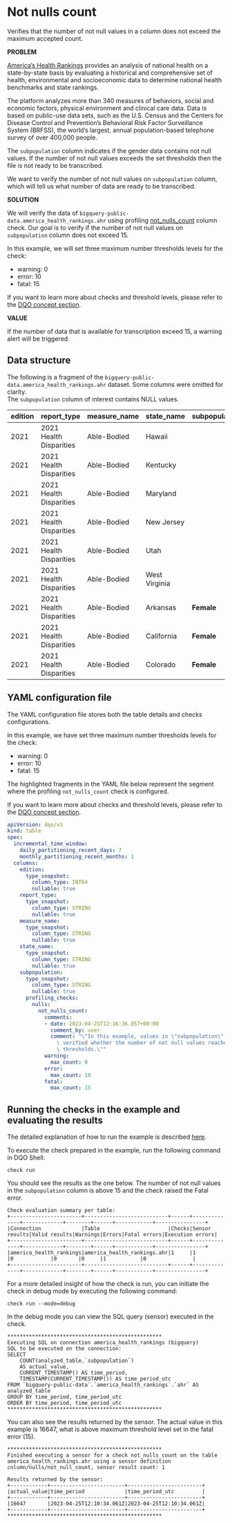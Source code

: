 # Not nulls count

Verifies that the number of not null values in a column does not exceed the maximum accepted count.

**PROBLEM**

[America’s Health Rankings](https://www.americashealthrankings.org/about/methodology/our-reports) provides an analysis of national health on a state-by-state basis by evaluating a historical and comprehensive set of health, environmental and socioeconomic data to determine national health benchmarks and state rankings.

The platform analyzes more than 340 measures of behaviors, social and economic factors, physical environment and clinical care data. 
Data is based on public-use data sets, such as the U.S. Census and the Centers for Disease Control and Prevention’s Behavioral Risk Factor Surveillance System (BRFSS),
the world’s largest, annual population-based telephone survey of over 400,000 people.

The `subpopulation` column indicates if the gender data contains not null values. If the number of not null values exceeds the set thresholds then the file is not ready to be transcribed.

We want to verify the number of not null values on `subpopulation` column, which will tell us what number of data are
ready to be transcribed.

**SOLUTION**

We will verify the data of `bigquery-public-data.america_health_rankings.ahr` using profiling
[not_nulls_count](../checks/column/nulls/not-nulls-count.md) column check.
Our goal is to verify if the number of not null values on `subpopulation` column does not exceed 15.

In this example, we will set three maximum number thresholds levels for the check:

- warning: 0
- error: 10
- fatal: 15

If you want to learn more about checks and threshold levels, please refer to the [DQO concept section](../dqo-concepts/checks/index.md).

**VALUE**

If the number of data that is available for transcription exceed 15, a warning alert will be triggered.

## Data structure

The following is a fragment of the `bigquery-public-data.america_health_rankings.ahr` dataset. Some columns were omitted for clarity.  
The `subpopulation` column of interest contains NULL values.

| edition | report_type             | measure_name | state_name    | subpopulation | value |
|:--------|:------------------------|:-------------|:--------------|:--------------|:------|
| 2021    | 2021 Health Disparities | Able-Bodied  | Hawaii        |               | 87    |
| 2021    | 2021 Health Disparities | Able-Bodied  | Kentucky      |               | 79    |
| 2021    | 2021 Health Disparities | Able-Bodied  | Maryland      |               | 87    |
| 2021    | 2021 Health Disparities | Able-Bodied  | New Jersey    |               | 87    |
| 2021    | 2021 Health Disparities | Able-Bodied  | Utah          |               | 88    |
| 2021    | 2021 Health Disparities | Able-Bodied  | West Virginia |               | 77    |
| 2021    | 2021 Health Disparities | Able-Bodied  | Arkansas      | **Female**    | 78    |
| 2021    | 2021 Health Disparities | Able-Bodied  | California    | **Female**    | 87    |
| 2021    | 2021 Health Disparities | Able-Bodied  | Colorado      | **Female**    | 87    |

## YAML configuration file

The YAML configuration file stores both the table details and checks configurations.

In this example, we have set three maximum number thresholds levels for the check:

- warning: 0
- error: 10
- fatal: 15

The highlighted fragments in the YAML file below represent the segment where the profiling `not_nulls_count` check is configured.

If you want to learn more about checks and threshold levels, please refer to the [DQO concept section](../dqo-concepts/checks/index.md).

```yaml hl_lines="24-42"
apiVersion: dqo/v1
kind: table
spec:
  incremental_time_window:
    daily_partitioning_recent_days: 7
    monthly_partitioning_recent_months: 1
  columns:
    edition:
      type_snapshot:
        column_type: INT64
        nullable: true
    report_type:
      type_snapshot:
        column_type: STRING
        nullable: true
    measure_name:
      type_snapshot:
        column_type: STRING
        nullable: true
    state_name:
      type_snapshot:
        column_type: STRING
        nullable: true
    subpopulation:
      type_snapshot:
        column_type: STRING
        nullable: true
      profiling_checks:
        nulls:
          not_nulls_count:
            comments:
            - date: 2023-04-25T12:16:36.057+00:00
              comment_by: user
              comment: "\"In this example, values in \"subpopulation\" column are\
                \ verified whether the number of not null values reaches the indicated\
                \ thresholds.\""
            warning:
              max_count: 0
            error:
              max_count: 10
            fatal:
              max_count: 15
```

## Running the checks in the example and evaluating the results

The detailed explanation of how to run the example is described [here](../#running-the-examples).

To execute the check prepared in the example, run the following command in DQO Shell:

``` 
check run
```
You should see the results as the one below.
The number of not null values in the `subpopulation` column is above 15 and the check raised the Fatal error.

```
Check evaluation summary per table:
+-----------------------+---------------------------+------+--------------+-------------+--------+------+------------+----------------+
|Connection             |Table                      |Checks|Sensor results|Valid results|Warnings|Errors|Fatal errors|Execution errors|
+-----------------------+---------------------------+------+--------------+-------------+--------+------+------------+----------------+
|america_health_rankings|america_health_rankings.ahr|1     |1             |0            |0       |0     |1           |0               |
+-----------------------+---------------------------+------+--------------+-------------+--------+------+------------+----------------+
```
For a more detailed insight of how the check is run, you can initiate the check in debug mode by executing the
following command:
```
check run --mode=debug
```

In the debug mode you can view the SQL query (sensor) executed in the check.

```
**************************************************
Executing SQL on connection america_health_rankings (bigquery)
SQL to be executed on the connection:
SELECT
    COUNT(analyzed_table.`subpopulation`)
    AS actual_value,
    CURRENT_TIMESTAMP() AS time_period,
    TIMESTAMP(CURRENT_TIMESTAMP()) AS time_period_utc
FROM `bigquery-public-data`.`america_health_rankings`.`ahr` AS analyzed_table
GROUP BY time_period, time_period_utc
ORDER BY time_period, time_period_utc
**************************************************
```

You can also see the results returned by the sensor. The actual value in this example is 16647, what is above maximum 
threshold level set in the fatal error (15).

```
**************************************************
Finished executing a sensor for a check not_nulls_count on the table america_health_rankings.ahr using a sensor definition column/nulls/not_null_count, sensor result count: 1

Results returned by the sensor:
+------------+------------------------+------------------------+
|actual_value|time_period             |time_period_utc         |
+------------+------------------------+------------------------+
|16647       |2023-04-25T12:10:34.061Z|2023-04-25T12:10:34.061Z|
+------------+------------------------+------------------------+
**************************************************
```